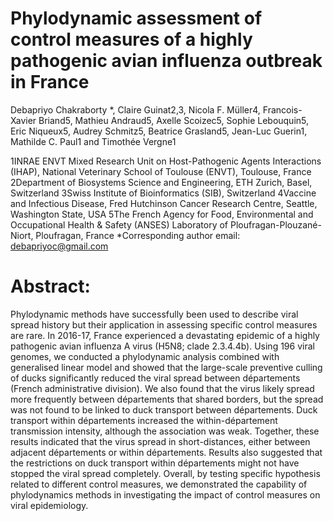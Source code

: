 # Phylodynamic assessment of control measures of a highly pathogenic avian influenza outbreak in France
Debapriyo Chakraborty *, Claire Guinat2,3, Nicola F. Müller4, Francois-Xavier Briand5, Mathieu Andraud5, Axelle Scoizec5, Sophie Lebouquin5, Eric Niqueux5, Audrey 
Schmitz5, Beatrice Grasland5, Jean-Luc Guerin1, Mathilde C. Paul1 and Timothée Vergne1

1INRAE ENVT Mixed Research Unit on Host-Pathogenic Agents Interactions (IHAP), National Veterinary School of Toulouse (ENVT), Toulouse, France
2Department of Biosystems Science and Engineering, ETH Zurich, Basel, Switzerland
3Swiss Institute of Bioinformatics (SIB), Switzerland
4Vaccine and Infectious Disease, Fred Hutchinson Cancer Research Centre, Seattle, Washington State, USA
5The French Agency for Food, Environmental and Occupational Health & Safety (ANSES) Laboratory of Ploufragan-Plouzané-Niort, Ploufragan, France
*Corresponding author email: debapriyoc@gmail.com  

# Abstract:
Phylodynamic methods have successfully been used to describe viral spread history but their application in assessing specific control measures are rare. In 2016-17, France experienced a devastating epidemic of a highly pathogenic avian influenza  A virus (H5N8; clade 2.3.4.4b). Using 196 viral genomes, we conducted a phylodynamic analysis combined with generalised linear model and showed that the large-scale preventive culling of ducks significantly reduced the viral spread between départements (French administrative division). We also found that the virus likely spread more frequently between départements that shared borders, but the spread was not found to be linked to duck transport between départements.  Duck transport within départements increased the within-département transmission intensity, although the association was weak. Together, these results indicated that the virus spread in short-distances, either between adjacent départements or within départements. Results also suggested that the restrictions on duck transport within départements might not have stopped the viral spread completely. Overall, by testing specific hypothesis related to different control measures, we demonstrated the capability of phylodynamics methods in investigating the impact of control measures on viral epidemiology. 
